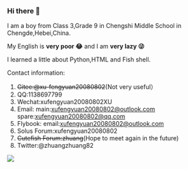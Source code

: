 ### Hi there 👋
I am a boy from Class 3,Grade 9 in Chengshi Middle School in Chengde,Hebei,China.

My English is **very poor 😂** and I am **very lazy 😜**

I learned a little about Python,HTML and Fish shell.

Contact information:

1. ~~Gitee:@xu-fengyuan20080802~~(Not very useful）
2. QQ:1138697799
3. Wechat:xufengyuan20080802XU
4. Email: main:xufengyuan20080802@outlook.com spare:xufengyuan20080802@qq.com
5. Flybook: email:xufengyuan20080802@outlook.com
6. Solus Forum:xufengyuan20080802
7. ~~Cutefish Forum:zhuang~~(Hope to meet again in the future)
8. Twitter:@zhuangzhuang82

<img align="left" src="https://github-readme-stats.vercel.app/api?username=zhuangzhuang20080802&show_icons=true">

<!--
**zhuangzhuang20080802/zhuangzhuang20080802** is a ✨ _special_ ✨ repository because its `README.md` (this file) appears on your GitHub profile.

Here are some ideas to get you started:

- 🔭 I’m currently working on ...
- 🌱 I’m currently learning ...
- 👯 I’m looking to collaborate on ...
- 🤔 I’m looking for help with ...
- 💬 Ask me about ...
- 📫 How to reach me: ...
- 😄 Pronouns: ...
- ⚡ Fun fact: ...
-->
